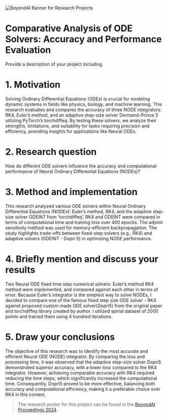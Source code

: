 ![BeyondAI Banner for Research Projects](../BeyondAI_Banner_Research_Projects_2024.png)

# Comparative Analysis of ODE Solvers: Accuracy and Performance Evaluation

Provide a description of your project including 

# 1. Motivation
Solving Ordinary Differential Equations (ODEs) is crucial for modeling dynamic systems in fields like physics, biology, and machine learning. This research evaluates and compares the accuracy of three NODE integrators: RK4, Euler’s method, and an adaptive step-size solver Dormand-Prince 5 utilizing PyTorch’s torchdiffeq. By testing these solvers, we analyze their strengths, limitations, and suitability for tasks requiring precision and efficiency, providing insights for applications like Neural ODEs.

# 2. Research question
How do different ODE solvers influence the accuracy and computational performance of Neural Ordinary Differential Equations (NODEs)?

# 3.  Method and implementation
This research analyzed various ODE solvers within Neural Ordinary Differential Equations (NODEs): Euler’s method, RK4, and the adaptive step-size solver ODEINT from ‘torchdiffeq’. RK4 and ODEINT were compared in terms of computational time and training loss over 400 epochs.
The adjoint sensitivity method was used for memory-efficient backpropagation. The study highlights trade-offs between fixed-step solvers (e.g., RK4) and adaptive solvers (ODEINT - Dopri 5) in optimizing NODE performance.

# 4. Briefly mention and discuss your results
Two Neural ODE fixed time step numerical solvers: Euler’s method RK4 method were implemented, and compared against each other in terms of error. Because Euler’s integrator is the simplest way to solve NODEs, I decided to compare one of the famous fixed step size ODE solver - RK4 against proposed custom made ODE solver(Dopri5) from the original paper and torchdiffeq library created by author. I utilized spirial dataset of 2000 points and trained them using 4 hundred iterations.

# 5. Draw your conclusions
The objective of this research was to identify the most accurate and efficient Neural ODE (NODE) integrator. By comparing the loss and processing time, it was observed that the adaptive step-size solver Dopri5 demonstrated superior accuracy, with a lower loss compared to the RK4 integrator. However, achieving comparable accuracy with RK4 required reducing the time steps, which significantly increased the computational time. Consequently, Dopri5 proved to be more effective, balancing both accuracy and computational efficiency, making it a preferable choice over RK4 in this context.

> The research poster for this project can be found in the [BeyondAI Proceedings 2024](https://thinkingbeyond.education/beyondai_proceedings_2024/).
